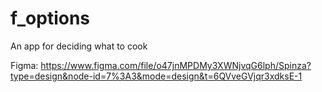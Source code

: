 # f_options

An app for deciding what to cook

Figma:  https://www.figma.com/file/o47jnMPDMy3XWNjvqG6lph/Spinza?type=design&node-id=7%3A3&mode=design&t=6QVveGVjqr3xdksE-1 
